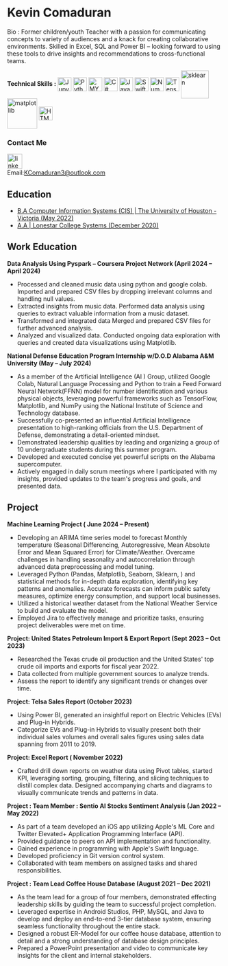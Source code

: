 

# Kevin Comaduran

Bio : Former children/youth Teacher with a passion for communicating concepts to variety of audiences and a knack for creating collaborative environments. Skilled in Excel, SQL and Power BI – looking forward to using these tools to drive insights and recommendations to cross-functional teams. 

**Technical Skills :** 
<img align="center" alt="Jupyter Notebook" width="32px" src="https://cdn.jsdelivr.net/gh/devicons/devicon@latest/icons/python/python-original.svg" /> 
<img align="center" alt="Python" width="32px" src="https://cdn.jsdelivr.net/gh/devicons/devicon@latest/icons/jupyter/jupyter-original.svg" />
<img align="center" alt="MYSQL" width="32px" src="https://cdn.jsdelivr.net/gh/devicons/devicon@latest/icons/mysql/mysql-original.svg"  />
<img align="center" alt="C#" width="32px" src="https://cdn.jsdelivr.net/gh/devicons/devicon@latest/icons/csharp/csharp-original.svg" />
<img align="center" alt="Java" width="32px" src="https://cdn.jsdelivr.net/gh/devicons/devicon@latest/icons/java/java-original.svg" />
<img align="center" alt="Swift" width="32px" src= "https://cdn.jsdelivr.net/gh/devicons/devicon@latest/icons/swift/swift-original.svg"/>
<img align="center" alt="Numpy" width="32px" src= "https://cdn.jsdelivr.net/gh/devicons/devicon@latest/icons/numpy/numpy-original.svg"/>
<img align="center" alt="TensorFlow" width="32px" src="https://cdn.jsdelivr.net/gh/devicons/devicon@latest/icons/tensorflow/tensorflow-original.svg"/>
<img align="center" alt="sklearn" width="65px" src="https://cdn.jsdelivr.net/gh/devicons/devicon@latest/icons/scikitlearn/scikitlearn-original.svg"/>
<img align="center" alt="matplotlib" width="70px" src= "https://cdn.jsdelivr.net/gh/devicons/devicon@latest/icons/matplotlib/matplotlib-original-wordmark.svg"/>
<img align="center" alt="HTML" width="32px"  src="https://cdn.jsdelivr.net/gh/devicons/devicon@latest/icons/html5/html5-original.svg" />
          
### Contact Me
[<img src='https://cdn.jsdelivr.net/npm/simple-icons@3.0.1/icons/linkedin.svg' alt='linkedin' height='35'>](https://www.linkedin.com/in/https://www.linkedin.com/in/kevincomaduran//)  
Email:<KComaduran3@outlook.com>

## Education 

- <u> B.A Computer Information Systems (CIS) |  The University of Houston - Victoria (May 2022)</u>
- <u> A.A |  Lonestar College Systems (December 2020) </u>

## Work Education
**Data Analysis Using Pyspark – Coursera Project Network    (April 2024 – April 2024)**
- Processed and cleaned music data using python and google colab. Imported and prepared CSV files by dropping irrelevant columns and handling null values.
- Extracted insights from music data. Performed data analysis using queries to extract valuable information from a music dataset.
- Transformed and integrated data Merged and prepared CSV files for further advanced analysis.
- Analyzed and visualized data. Conducted ongoing data exploration with queries and created data visualizations using Matplotlib.

**National Defense Education Program Internship w/D.O.D Alabama A&M University  (May – July  2024)**
- As a member of the Artificial Intelligence (AI ) Group, utilized Google Colab, Natural Language Processing and Python to train a Feed Forward Neural Network(FFNN) model for number identification and various physical objects, leveraging powerful frameworks such as TensorFlow, Matplotlib, and NumPy using the National Institute of Science and Technology database.
- Successfully co-presented an influential Artificial Intelligence presentation to high-ranking officials from the U.S. Department of Defense, demonstrating a detail-oriented mindset.
- Demonstrated leadership qualities by leading and organizing a group of 10 undergraduate students during this summer program.
- Developed and executed concise yet powerful scripts on the Alabama supercomputer.
- Actively engaged in daily scrum meetings where I participated with my insights, provided updates to the team's progress and goals, and presented data.

## Project
**Machine Learning Project ( June 2024  – Present)**
- Developing an ARIMA time series model to forecast Monthly temperature (Seasonal Differencing, Autoregressive, Mean Absolute Error and Mean Squared Error) for Climate/Weather. Overcame challenges in handling seasonality and autocorrelation through advanced data preprocessing and model tuning. 
- Leveraged Python (Pandas, Matplotlib, Seaborn, Sklearn, ) and statistical methods for in-depth data exploration, identifying key patterns and anomalies. Accurate forecasts can inform public safety measures, optimize energy consumption, and support local businesses.
- Utilized a historical weather dataset from the National Weather Service to build and evaluate the model.
- Employed Jira to effectively manage and prioritize tasks, ensuring project deliverables were met on time.


**Project: United States Petroleum Import & Export Report  (Sept 2023 – Oct 2023)**

- Researched the Texas crude oil production and the United States' top crude oil imports and exports for fiscal year 2022.
- Data collected from multiple government sources to analyze trends.
- Assess the report to identify any significant trends or changes over time.


**Project: Telsa Sales Report     (October 2023)**
- Using Power BI, generated an insightful report on Electric Vehicles (EVs) and Plug-in Hybrids.
- Categorize EVs and Plug-in Hybrids to visually present both their individual sales volumes and overall sales figures using sales data spanning from 2011 to 2019.

**Project:  Excel Report      ( November 2022)**			
- Crafted drill down reports on weather data using Pivot tables, started KPI,  leveraging sorting, grouping, filtering, and slicing techniques to distill complex data. Designed accompanying charts and diagrams to visually communicate trends and patterns in data.

**Project : Team Member  : Sentio AI Stocks Sentiment Analysis      (Jan 2022 – May 2022)** 
- As part of a team developed an iOS app utilizing Apple's ML Core and Twitter Elevated+ Application Programming Interface (API).
- Provided guidance to peers on API implementation and functionality.
- Gained experience in programming with Apple's Swift language.
- Developed proficiency in Git version control system.
- Collaborated with team members on assigned tasks and shared responsibilities.

**Project : Team Lead Coffee House Database   (August 2021 – Dec 2021)** 
- As the team lead for a group of four members, demonstrated effecting leadership skills by guiding the team to successful project completion.
- Leveraged expertise in Android Studios, PHP, MySQL, and Java to develop and deploy an end-to-end 3-tier database system, ensuring seamless functionality throughout the entire stack.
- Designed a robust ER-Model for our coffee house database, attention to detail and a strong understanding of database design principles.
- Prepared a PowerPoint presentation and video to communicate key insights for the client and internal stakeholders.





